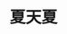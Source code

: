 ---
home: true
title: 夏天夏
description: Hello World
component: home
bgimg: ./mt-blog/docs/bg.jpeg
nav:
  - text: 博客
    link: /blog/
  - text: 知乎
    link: https://www.zhihu.com/people/xia-tian-xia-13
  - text: github
    link: https://github.com/qq919006380
  - text: 我的项目
    link: https://pencil-vue.cn/
---